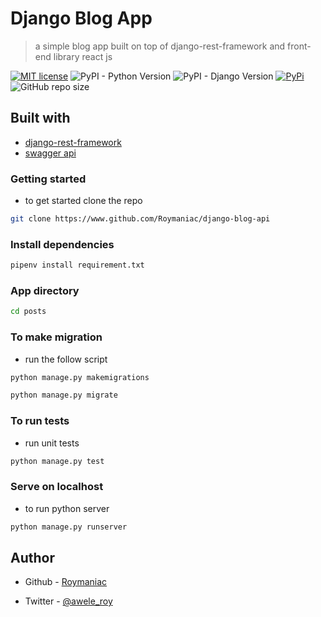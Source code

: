# Django Blog App

> a simple blog app built on top of django-rest-framework and front-end library react js

[![MIT license](https://img.shields.io/badge/License-MIT-blue.svg)](https://lbesson.mit-license.org/)
![PyPI - Python Version](https://img.shields.io/pypi/pyversions/django)
![PyPI - Django Version](https://img.shields.io/pypi/djversions/djangorestframework)
[![PyPi](https://badgen.net/badge/icon/pypi?icon=pypi&label)](https://https://pypi.org/)
![GitHub repo size](https://img.shields.io/github/repo-size/Roymaniac/django-blog-api)

## Built with

- [django-rest-framework](https://www.)
- [swagger api](https://www.openapis.org)

### Getting started

- to get started clone the repo

```bash
git clone https://www.github.com/Roymaniac/django-blog-api
```

### Install dependencies

``` bash
pipenv install requirement.txt
```

### App directory

```bash
cd posts
```

### To make migration

- run the follow script

```python
python manage.py makemigrations
```

```python
python manage.py migrate
```

### To run tests

- run unit tests

```python
python manage.py test
```

### Serve on localhost

- to run python server

```python
python manage.py runserver
```

## Author

- Github - [Roymaniac](https://www.github.com/Roymaniac)

- Twitter - [@awele_roy](https://www.twitter.com/awele_roy)
